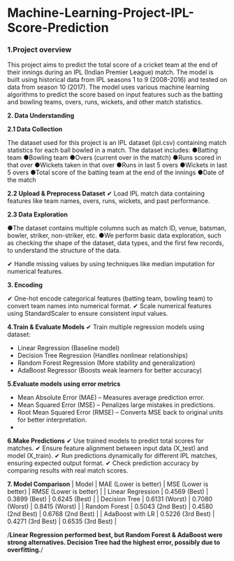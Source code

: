 # Machine-Learning-Project-IPL-Score-Prediction
### 1.Project overview
This project aims to predict the total score of a cricket team at the end of their innings during an IPL (Indian Premier League) match. The model is built using historical data from IPL seasons 1 to 9 (2008-2016) and tested on data from season 10 (2017). The model uses various machine learning algorithms to predict the score based on input features such as the batting and bowling teams, overs, runs, wickets, and other match statistics.


**2. Data Understanding**


**2.1 Data Collection**

The dataset used for this project is an IPL dataset (ipl.csv) containing match statistics for each ball bowled in a match. The dataset includes:
●Batting team
●Bowling team
●Overs (current over in the match)
●Runs scored in that over
●Wickets taken in that over
●Runs in last 5 overs
●Wickets in last 5 overs
●Total score of the batting team at the end of the innings
●Date of the match

**2.2 Upload & Preprocess Dataset**
✔ Load IPL match data containing features like team names, overs, runs, wickets, and past performance.

**2.3 Data Exploration**

●The dataset contains multiple columns such as match ID, venue, batsman, bowler, striker, non-striker, etc.
●We perform basic data exploration, such as checking the shape of the dataset, data types, and the first few records, to understand the structure of the data.

✔ Handle missing values by using techniques like median imputation for numerical features.

**3. Encoding**

✔ One-hot encode categorical features (batting team, bowling team) to convert team names into numerical format.
✔ Scale numerical features using StandardScaler to ensure consistent input values.

**4.Train & Evaluate Models**
✔ Train multiple regression models using dataset:
- Linear Regression (Baseline model)
- Decision Tree Regression (Handles nonlinear relationships)
- Random Forest Regression (More stability and generalization)
- AdaBoost Regressor (Boosts weak learners for better accuracy)

**5.Evaluate models using error metrics**
- Mean Absolute Error (MAE) – Measures average prediction error.
- Mean Squared Error (MSE) – Penalizes large mistakes in predictions.
- Root Mean Squared Error (RMSE) – Converts MSE back to original units for better interpretation.
- 
**6.Make Predictions**
✔ Use trained models to predict total scores for matches.
✔ Ensure feature alignment between input data (X_test) and model (X_train).
✔ Run predictions dynamically for different IPL matches, ensuring expected output format.
✔ Check prediction accuracy by comparing results with real match scores.

**7. Model Comparison**
| Model | MAE (Lower is better) | MSE (Lower is better) | RMSE (Lower is better) | 
| Linear Regression | 0.4569 (Best) | 0.3899 (Best) | 0.6245 (Best) | 
| Decision Tree | 0.6131 (Worst) | 0.7080 (Worst) | 0.8415 (Worst) | 
| Random Forest | 0.5043 (2nd Best) | 0.4580 (2nd Best) | 0.6768 (2nd Best) | 
| AdaBoost with LR | 0.5226 (3rd Best) | 0.4271 (3rd Best) | 0.6535 (3rd Best) | 


/**Linear Regression performed best, but Random Forest & AdaBoost were strong alternatives.
Decision Tree had the highest error, possibly due to overfitting.**/
